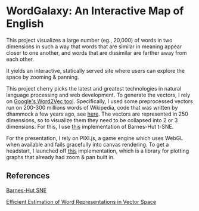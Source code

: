 # WordGalaxy: An Interactive Map of English

This project visualizes a large number (eg., 20,000) of words in two dimensions in such a way that words that are similar in meaning appear closer to one another, and words that are dissimilar are farther away from each other.

It yields an interactive, statically served site where users can explore the space by zooming & panning.

This project cherry picks the latest and greatest technologies in natural language
processing and web development. To generate the vectors, I rely on [Google's Word2Vec tool](https://code.google.com/p/word2vec/). Specifically, I used some preprocessed vectors run on 200-300 millions words of Wikipedia, code that was written by dhammock a few years ago, see [here](https://github.com/dhammack/Word2VecExample). The vectors are represented in 250 dimensions, so to visualize them they need to be 
collapsed into 2 or 3 dimensions. For this, I use [this](https://github.com/danielfrg/tsne)
implementation of Barnes-Hut t-SNE.

For the presentation, I rely on PIXI.js, a game engine which uses WebGL when available and fails gracefully into canvas rendering. To get a headstart, I launched off [this](https://github.com/anvaka/ngraph) implementation, which is a library for plotting graphs that already had zoom & pan built in.

## References
[Barnes-Hut SNE](http://arxiv.org/pdf/1301.3342v2.pdf)

[Efficient Estimation of Word Representations in Vector Space](http://arxiv.org/pdf/1301.3781.pdf)
